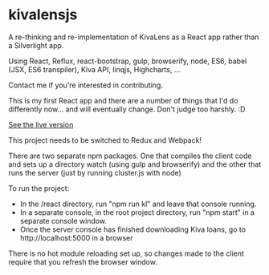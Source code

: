 # kivalensjs

A re-thinking and re-implementation of KivaLens as a React app rather than a Silverlight app.

Using React, Reflux, react-bootstrap, gulp, browserify, node, ES6, babel (JSX, ES6 transpiler), Kiva API,
linqjs, Highcharts, ...

Contact me if you're interested in contributing.

This is my first React app and there are a number of things that I'd do differently now... and will
eventually change. Don't judge too harshly. :D

[See the live version](http://www.kivalens.org/#/search)

This project needs to be switched to Redux and Webpack!

There are two separate npm packages. One that compiles the client code and sets up a directory
watch (using gulp and browserify) and the other that runs the server (just by running cluster.js with node)

To run the project:
* In the /react directory, run "npm run kl" and leave that console running.
* In a separate console, in the root project directory, run "npm start" in a separate console window.
* Once the server console has finished downloading Kiva loans, go to http://localhost:5000 in a browser

There is no hot module reloading set up, so changes made to the client require that you
refresh the browser window.

